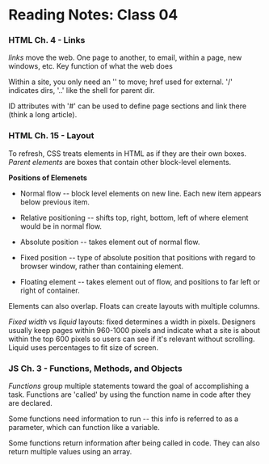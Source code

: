 # Reading Notes: Class 04

### HTML Ch. 4 - Links

*links* move the web. One page to another, to email, within a page, new windows, etc. Key function of what the web does

Within a site, you only need an '<a>' to move; href used for external. '/' indicates dirs, '..' like the shell for parent dir.

ID attributes with '#' can be used to define page sections and link there (think a long article).

### HTML Ch. 15 - Layout

To refresh, CSS treats elements in HTML as if they are their own boxes. *Parent elements* are boxes that contain other block-level elements.

**Positions of Elemenets**

* Normal flow -- block level elements on new line. Each new item appears below previous item.

* Relative positioning -- shifts top, right, bottom, left of where element would be in normal flow.

* Absolute position -- takes element out of normal flow.

* Fixed position --  type of absolute position that positions with regard to browser window, rather than containing element.

* Floating element -- takes element out of flow, and positions to far left or right of container.

Elements can also overlap. Floats can create layouts with multiple columns.

*Fixed width* vs *liquid* layouts: fixed determines a width in pixels. Designers usually keep pages within 960-1000 pixels and indicate what a site is about within the top 600 pixels so users can see if it's relevant without scrolling. Liquid uses percentages to fit size of screen.

### JS Ch. 3  - Functions, Methods, and Objects

*Functions* group multiple statements toward the goal of accomplishing a task. Functions are 'called' by using the function name in code after they are declared.

Some functions need information to run -- this info is referred to as a parameter, which can function like a variable.

Some functions return information after being called in code. They can also return multiple values using an array.